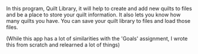 In this program, Quilt Library, it will help to create and add new quilts to files 
and be a place to store your quilt information. It also lets you know how many quilts
you have. You can save your quilt library to files and load those files.


(While this app has a lot of similarities with the 'Goals' assignment, I wrote this from scratch and relearned a lot of things)